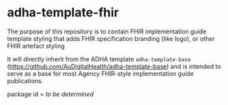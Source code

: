 # adha-template-fhir
The purpose of this repository is to contain FHIR implementation guide template styling that adds FHIR specification branding (like logo), or other FHIR artefact styling

It will directly inherit from the ADHA template `adha-template-base` (https://github.com/AuDigitalHealth/adha-template-base) and is intended to serve as a base for most Agency FHIR-style implementation guide publications.

package id = _to be determined_

